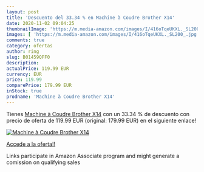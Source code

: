 ```yaml
---
layout: post
title: 'Descuento del 33.34 % en Machine à Coudre Brother X14'
date: 2020-11-02 09:04:25
thumbnailImage: 'https://m.media-amazon.com/images/I/416oTqeUKXL._SL200_.jpg'
images: [ 'https://m.media-amazon.com/images/I/416oTqeUKXL._SL200_.jpg' ]
comments: true
category: ofertas
author: ring
slug: B01459QFF0
description:
actualPrice: 119.99 EUR
currency: EUR
price: 119.99
comparePrice: 179.99 EUR
inStock: true
prodname: 'Machine à Coudre Brother X14'
---
```


Tienes [Machine à Coudre Brother X14](https://www.amazon.fr/dp/B01459QFF0/?tag=tolees0d-21) con un 33.34 % de descuento con precio de oferta de 119.99 EUR (original: 179.99 EUR) en el siguiente enlace!

[![Machine à Coudre Brother X14](https://m.media-amazon.com/images/I/416oTqeUKXL._SL200_.jpg)](https://www.amazon.fr/dp/B01459QFF0/?tag=tolees0d-21)

[Accede a la oferta!!](https://www.amazon.fr/dp/B01459QFF0/?tag=tolees0d-21)

Links participate in Amazon Associate program and might generate a comission on qualifying sales


